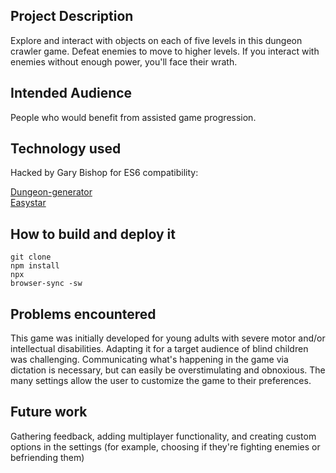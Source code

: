 <h2> Project Description </h2>

Explore and interact with objects on each of five levels in this dungeon crawler game. Defeat enemies to move to higher levels. If you interact with enemies without enough power, you'll face their wrath. 

<h2> Intended Audience </h2>

People who would benefit from assisted game progression.

<h2> Technology used </h2>
<p>Hacked by Gary Bishop for ES6 compatibility:</p>
<a href="https://github.com/domasx2/dungeon-generator">Dungeon-generator</a><br>
<a href="https://github.com/prettymuchbryce/easystarjs">Easystar</a>


<h2> How to build and deploy it </h2>

<code>git clone</code>
<br>
<code>npm install</code>
<br>
<code>npx browser-sync -sw</code>

<h2> Problems encountered </h2>
This game was initially developed for young adults with severe motor and/or intellectual disabilities. Adapting it for a target audience of blind children was challenging. Communicating what's happening in the game via dictation is necessary, but can easily be overstimulating and obnoxious. The many settings allow the user to customize the game to their preferences.

<h2> Future work </h2>
Gathering feedback, adding multiplayer functionality, and creating custom options in the settings (for example, choosing if they're fighting enemies or befriending them)
